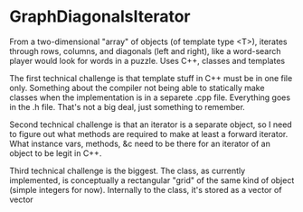 # GraphDiagonalsIterator
From a two-dimensional "array" of objects (of template type &lt;T>), iterates through rows, columns, and diagonals (left and right), like a word-search player would look for words in a puzzle. Uses C++, classes and templates

The first technical challenge is that template stuff in C++ must be in one file only. Something about the compiler not being able to statically make classes when the implementation is in a separete .cpp file. Everything goes in the .h file.
That's not a big deal, just something to remember.

Second technical challenge is that an iterator is a separate object, so I need to figure out what methods are required to make at least a forward iterator. What instance vars, methods, &c need to be there for an iterator of an object to be legit in C++.

Third technical challenge is the biggest.
The class, as currently implemented, is conceptually a rectangular "grid" of the same kind of object (simple integers for now).
Internally to the class, it's stored as a vector of vector<template TypeT>'s, like this:

    grid[0] = [ 3, 4, 6, 3]
    grid[1] = [ 2, 5, 2, 1]
    grid[2] = [ 8, 7, 1, 0]
    grid[3] = [ 3, 7, 2, 7]
    
Iterating through the first four (the first "height" elements) is easy: just return the vector of objects at grid[count].
Iterating through the next four (the next "rows" elements) is kinda easy: build a vector from element (count - height) element of each vector in grid[].
Next, though, we need the diagonals, which are NOT the same length. 
The simpler approach, if a null object of type TypeT (or an integer zero, which will work ok for the first project to use this class), is to add N to 0 extra elements to the end of grid[0] (N is 'height' items - 1), and add 0 to (N - 1) elements to the front:

    gridDiagonalRight[0] = [ 3, 4, 6, 3, 0, 0, 0]
    gridDiagonlaRight[1] = [ 0, 2, 5, 2, 1, 0, 0]
    gridDiagonalRight[2] = [ 0, 0, 8, 7, 1, 0, 0]
    gridDiagonalRight[3] = [ 0, 0, 0, 3, 7, 2, 7]
    
From this new grid-like thing, we get the vertical rows, and it is essentially the diagonals.

Then we need to do a gridDiagonalLeft in a similar way, and take the verticals.

The first problem is that, if the original object changes, the new grids will be incorrect.
Solution: don't allow mutability.
Other solution: make the grid out of pointers to the items, so the items can change, but make sure items are not replaced, just updated. 
The second problem is that this duplicates a lot of the data, and I'm not sure where it should be duplicated.
Should the iterator copy all the Grid object's into itself, make the new vertical grid and diagonal grids, and generate all the required vectors of <TypeT> when it's first called? This would be simple, but would bloat the data, especially on large grids or grids of large objects.

This may be a good way to go, though, if an iterator doesn't need to point into its 'parent' objects data and can have its own data to work with.

From what I've read, iterators, point into the original object, but you can see how there is no 'original' diagonal rows and whatnot.
